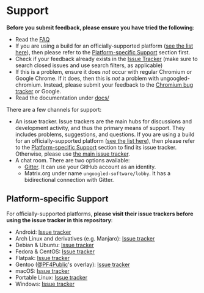 # Support

**Before you submit feedback, please ensure you have tried the following**: 

* Read the [FAQ](https://ungoogled-software.github.io/ungoogled-chromium-wiki/faq)
* If you are using a build for an officially-supported platform ([see the list here](docs/platforms.md)), then please refer to the [Platform-specific Support](#platform-specific-support) section first.
* Check if your feedback already exists in the [Issue Tracker](https://github.com/ungoogled-software/ungoogled-chromium/issues) (make sure to search closed issues and use search filters, as applicable)
* If this is a problem, ensure it does *not* occur with regular Chromium or Google Chrome. If it does, then this is *not* a problem with ungoogled-chromium. Instead, please submit your feedback to the [Chromium bug tracker](https://bugs.chromium.org/p/chromium/issues/list) or Google.
* Read the documentation under [docs/](docs/)

There are a few channels for support:

* An issue tracker. Issue trackers are the main hubs for discussions and development activity, and thus the primary means of support. They includes problems, suggestions, and questions. If you are using a build for an officially-supported platform ([see the list here](docs/platforms.md)), then please refer to the [Platform-specific Support](#platform-specific-support) section to find its issue tracker. Otherwise, please use [the main issue tracker](https://github.com/ungoogled-software/ungoogled-chromium/issues). 
* A chat room. There are two options available:
    * [Gitter](https://gitter.im/ungoogled-software/Lobby). It can use your GitHub account as an identity.
    * Matrix.org under name `ungoogled-software/lobby`. It has a bidirectional connection with Gitter.

## Platform-specific Support

For officially-supported platforms, **please visit their issue trackers before using the issue tracker in this repository**:

* Android: [Issue tracker](https://github.com/ungoogled-software/ungoogled-chromium-android/issues)
* Arch Linux and derivatives (e.g. Manjaro): [Issue tracker](https://github.com/ungoogled-software/ungoogled-chromium-archlinux/issues)
* Debian & Ubuntu: [Issue tracker](https://github.com/ungoogled-software/ungoogled-chromium-debian/issues)
* Fedora & CentOS: [Issue tracker](https://github.com/ungoogled-software/ungoogled-chromium-fedora/issues)
* Flatpak: [Issue tracker](https://github.com/ungoogled-software/ungoogled-chromium-flatpak/issues)
* Gentoo ([@PF4Public](https://github.com/PF4Public)'s overlay): [Issue tracker](https://github.com/PF4Public/gentoo-overlay/issues?q=is%3Aissue++ungoogled-chromium+)
* macOS: [Issue tracker](https://github.com/ungoogled-software/ungoogled-chromium-macos/issues)
* Portable Linux: [Issue tracker](https://github.com/ungoogled-software/ungoogled-chromium-portablelinux/issues)
* Windows: [Issue tracker](https://github.com/ungoogled-software/ungoogled-chromium-windows/issues)
